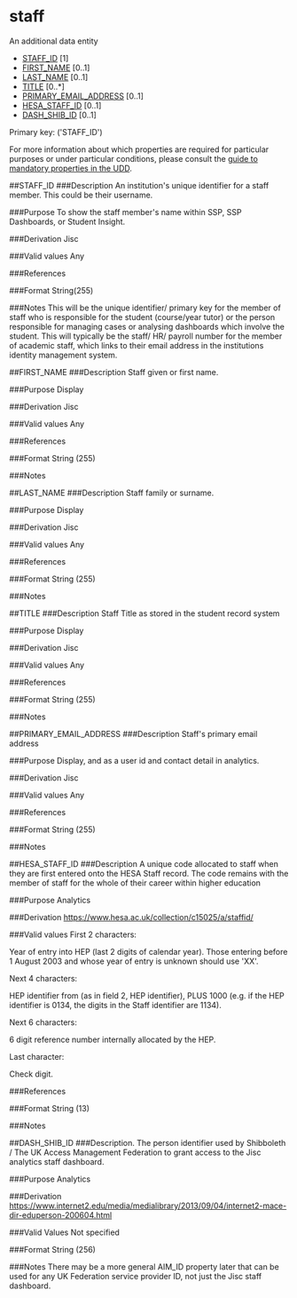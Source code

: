# staff
An additional data entity

* [STAFF_ID](#staff_id) [1]
* [FIRST_NAME](#first_name) [0..1]
* [LAST_NAME](#last_name) [0..1]
* [TITLE](#title) [0..*]
* [PRIMARY_EMAIL_ADDRESS](#primary_email_address) [0..1]
* [HESA_STAFF_ID](#hesa_staff_id) [0..1]
* [DASH_SHIB_ID](#dash_shib_id) [0..1]

Primary key: ('STAFF_ID')

For more information about which properties are required for particular purposes or under particular conditions, please consult the [guide to mandatory properties in the UDD](../mandatory.md).

##STAFF_ID
###Description
An institution's unique identifier for a staff member. This could be their username.

###Purpose
To show the staff member's name within SSP, SSP Dashboards, or Student Insight.

###Derivation
Jisc

###Valid values
Any

###References

###Format
String(255)

###Notes
This will be the unique identifier/ primary key for the member of staff who is responsible for the student (course/year tutor) or the person responsible for managing cases or analysing dashboards which involve the student. This will typically be the staff/ HR/ payroll number for the member of academic staff, which links to their email address in the institutions identity management system.


##FIRST_NAME
###Description
Staff given or first name.

###Purpose
Display

###Derivation
Jisc

###Valid values
Any

###References

###Format
String (255)

###Notes


##LAST_NAME
###Description
Staff family or surname.

###Purpose
Display

###Derivation
Jisc

###Valid values
Any

###References

###Format
String (255)

###Notes


##TITLE
###Description
Staff Title as stored in the student record system

###Purpose
Display

###Derivation
Jisc

###Valid values
Any

###References

###Format
String (255)

###Notes


##PRIMARY_EMAIL_ADDRESS
###Description
Staff's primary email address

###Purpose
Display, and as a user id and contact detail in analytics.

###Derivation
Jisc

###Valid values
Any

###References

###Format
String (255)

###Notes


##HESA_STAFF_ID
###Description
A unique code allocated to staff when they are first entered onto the HESA Staff record. The code remains with the member of staff for the whole of their career within higher education

###Purpose
Analytics

###Derivation
https://www.hesa.ac.uk/collection/c15025/a/staffid/

###Valid values
First 2 characters:

Year of entry into HEP (last 2 digits of calendar year). Those entering before 1 August 2003 and whose year of entry is unknown should use 'XX'.

Next 4 characters:

HEP identifier from (as in field 2, HEP identifier), PLUS 1000 (e.g. if the HEP identifier is 0134, the digits in the Staff identifier are 1134).

Next 6 characters:

6 digit reference number internally allocated by the HEP.

Last character:

Check digit. 

###References

###Format
String (13)

###Notes



##DASH_SHIB_ID
###Description.
The person identifier used by Shibboleth / The UK Access Management Federation to grant access to the Jisc analytics staff dashboard.

###Purpose
Analytics 

###Derivation
https://www.internet2.edu/media/medialibrary/2013/09/04/internet2-mace-dir-eduperson-200604.html

###Valid Values
Not specified

###Format
String (256)

###Notes
There may be a more general AIM_ID property later that can be used for any UK Federation service provider ID, not just the Jisc staff dashboard.
